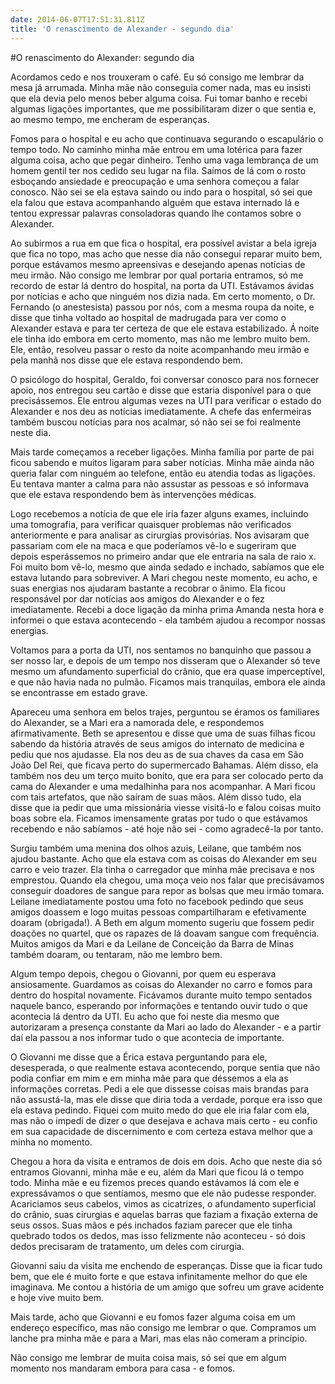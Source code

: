 ```yaml
---
date: 2014-06-07T17:51:31.811Z
title: 'O renascimento de Alexander - segundo dia'
---
```


#O renascimento do Alexander: segundo dia

Acordamos cedo e nos trouxeram o café. Eu só consigo me lembrar da mesa já arrumada. Minha mãe não conseguia comer nada, mas eu insisti que ela devia pelo menos beber alguma coisa. Fui tomar banho e recebi algumas ligações importantes, que me possibilitaram dizer o que sentia e, ao mesmo tempo, me encheram de esperanças.

Fomos para o hospital e eu acho que continuava segurando o escapulário o tempo todo. No caminho minha mãe entrou em uma lotérica para fazer alguma coisa, acho que pegar dinheiro. Tenho uma vaga lembrança de um homem gentil ter nos cedido seu lugar na fila. Saímos de lá com o rosto esboçando ansiedade e preocupação e uma senhora começou a falar conosco. Não sei se ela estava saindo ou indo para o hospital, só sei que ela falou que estava acompanhando alguém que estava internado lá e tentou expressar palavras consoladoras quando lhe contamos sobre o Alexander.

Ao subirmos a rua em que fica o hospital, era possível avistar a bela igreja que fica no topo, mas acho que nesse dia não consegui reparar muito bem, porque estávamos mesmo apreensivas e desejando apenas notícias de meu irmão. Não consigo me lembrar por qual portaria entramos, só me recordo de estar lá dentro do hospital, na porta da UTI. Estávamos ávidas por notícias e acho que ninguém nos dizia nada. Em certo momento, o Dr. Fernando (o anestesista) passou por nós, com a mesma roupa da noite, e disse que tinha voltado ao hospital de madrugada para ver como o Alexander estava e para ter certeza de que ele estava estabilizado. Á noite ele tinha ido embora em certo momento, mas não me lembro muito bem. Ele, então, resolveu passar o resto da noite acompanhando meu irmão e pela manhã nos disse que ele estava respondendo bem.

O psicólogo do hospital, Geraldo, foi conversar conosco para nos fornecer apoio, nos entregou seu cartão e disse que estaria disponível para o que precisássemos. Ele entrou algumas vezes na UTI para verificar o estado do Alexander e nos deu as notícias imediatamente. A chefe das enfermeiras também buscou notícias para nos acalmar, só não sei se foi realmente neste dia.

Mais tarde começamos a receber ligações. Minha família por parte de pai ficou sabendo e muitos ligaram para saber notícias. Minha mãe ainda não queria falar com ninguém ao telefone, então eu atendia todas as ligações. Eu tentava manter a calma para não assustar as pessoas e só informava que ele estava respondendo bem às intervenções médicas.

Logo recebemos a notícia de que ele iria fazer alguns exames, incluindo uma tomografia, para verificar quaisquer problemas não verificados anteriormente e para analisar as cirurgias provisórias. Nos avisaram que passariam com ele na maca e que poderíamos vê-lo e sugeriram que depois esperássemos no primeiro andar que ele entraria na sala de raio x. Foi muito bom vê-lo, mesmo que ainda sedado e inchado, sabíamos que ele estava lutando para sobreviver. A Mari chegou neste momento, eu acho, e suas energias nos ajudaram bastante a recobrar o ânimo. Ela ficou responsável por dar notícias aos amigos do Alexander e o fez imediatamente. Recebi a doce ligação da minha prima Amanda nesta hora e informei o que estava acontecendo - ela também ajudou a recompor nossas energias.

Voltamos para a porta da UTI, nos sentamos no banquinho que passou a ser nosso lar, e depois de um tempo nos disseram que o Alexander só teve mesmo um afundamento superficial do crânio, que era quase imperceptível, e que não havia nada no pulmão. Ficamos mais tranquilas, embora ele ainda se encontrasse em estado grave.

Apareceu uma senhora em belos trajes, perguntou se éramos os familiares do Alexander, se a Mari era a namorada dele, e respondemos afirmativamente. Beth se apresentou e disse que uma de suas filhas ficou sabendo da história através de seus amigos do internato de medicina e pediu que nos ajudasse. Ela nos deu as de sua chaves da casa em São João Del Rei, que ficava perto do supermercado Bahamas. Além disso, ela também nos deu um terço muito bonito, que era para ser colocado perto da cama do Alexander e uma medalhinha para nos acompanhar. A Mari ficou com tais artefatos, que não saíram de suas mãos. Além disso tudo, ela disse que ia pedir que uma missionária viesse visitá-lo e falou coisas muito boas sobre ela. Ficamos imensamente gratas por tudo o que estávamos recebendo e não sabíamos - até hoje não sei - como agradecê-la por tanto.

Surgiu também uma menina dos olhos azuis, Leilane, que também nos ajudou bastante. Acho que ela estava com as coisas do Alexander em seu carro e veio trazer. Ela tinha o carregador que minha mãe precisava e nos emprestou. Quando ela chegou, uma moça veio nos falar que precisávamos conseguir doadores de sangue para repor as bolsas que meu irmão tomara. Leilane imediatamente postou uma foto no facebook pedindo que seus amigos doassem e logo muitas pessoas compartilharam e efetivamente doaram (obrigada!). A Beth em algum momento sugeriu que fossem pedir doações no quartel, que os rapazes de lá doavam sangue com frequência. Muitos amigos da Mari e da Leilane de Conceição da Barra de Minas também doaram, ou tentaram, não me lembro bem.

Algum tempo depois, chegou o Giovanni, por quem eu esperava ansiosamente. Guardamos as coisas do Alexander no carro e fomos para dentro do hospital novamente. Ficávamos durante muito tempo sentados naquele banco, esperando por informações e tentando ouvir tudo o que acontecia lá dentro da UTI. Eu acho que foi neste dia mesmo que autorizaram a presença constante da Mari ao lado do Alexander - e a partir daí ela passou a nos informar tudo o que acontecia de importante.

O Giovanni me disse que a Érica estava perguntando para ele, desesperada, o que realmente estava acontecendo, porque sentia que não podia confiar em mim e em minha mãe para que déssemos a ela as informações corretas. Pedi a ele que dissesse coisas mais brandas para não assustá-la, mas ele disse que diria toda a verdade, porque era isso que ela estava pedindo. Fiquei com muito medo do que ele iria falar com ela, mas não o impedi de dizer o que desejava e achava mais certo - eu confio em sua capacidade de discernimento e com certeza estava melhor que a minha no momento.

Chegou a hora da visita e entramos de dois em dois. Acho que neste dia só entramos Giovanni, minha mãe e eu, além da Mari que ficou lá o tempo todo. Minha mãe e eu fizemos preces quando estávamos lá com ele e expressávamos o que sentíamos, mesmo que ele não pudesse responder. Acariciamos seus cabelos, vimos as cicatrizes, o afundamento superficial do crânio, suas cirurgias e aquelas barras que faziam a fixação externa de seus ossos. Suas mãos e pés inchados faziam parecer que ele tinha quebrado todos os dedos, mas isso felizmente não aconteceu - só dois dedos precisaram de tratamento, um deles com cirurgia.

Giovanni saiu da visita me enchendo de esperanças. Disse que ia ficar tudo bem, que ele é muito forte e que estava infinitamente melhor do que ele imaginava. Me contou a história de um amigo que sofreu um grave acidente e hoje vive muito bem.

Mais tarde, acho que Giovanni e eu fomos fazer alguma coisa em um endereço específico, mas não consigo me lembrar o que. Compramos um lanche pra minha mãe e para a Mari, mas elas não comeram a princípio.

Não consigo me lembrar de muita coisa mais, só sei que em algum momento nos mandaram embora para casa - e fomos.